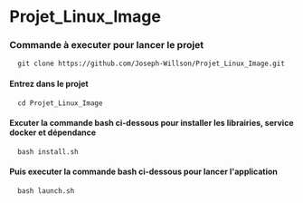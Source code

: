 # Projet_Linux_Image

### Commande à executer pour lancer le projet

`   git clone https://github.com/Joseph-Willson/Projet_Linux_Image.git                               `

#### Entrez dans le projet

`   cd Projet_Linux_Image                                            `

#### Excuter la commande bash ci-dessous pour installer les librairies, service docker et dépendance

`   bash install.sh                                                  `


#### Puis executer la commande bash ci-dessous pour lancer l'application

`   bash launch.sh                                                   `





